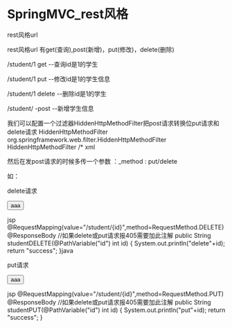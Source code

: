 # SpringMVC_rest风格

rest风格url

rest风格url 有get(查询),post(新增)，put(修改)，delete(删除)

/student/1 get --查询id是1的学生

/student/1 put --修改id是1的学生信息

/student/1 delete --删除id是1的学生

/student/ -post --新增学生信息

我们可以配置一个过滤器HiddenHttpMethodFilter把post请求转换位put请求和delete请求
<filter>
    <filter-name>HiddenHttpMethodFilter</filter-name>
    <filter-class>org.springframework.web.filter.HiddenHttpMethodFilter</filter-class>
</filter>
<filter-mapping>
    <filter-name>HiddenHttpMethodFilter</filter-name>
    <url-pattern>/*</url-pattern>
</filter-mapping>xml

然后在发post请求的时候多传一个参数 ：_method : put/delete

如： 

delete请求
<form action="${pageContext.request.contextPath}/spring/student/2" method="post">
    <input type="hidden" name="_method" value="delete"/>
    <input type="submit" value="aaa"/>
</form>jsp
@RequestMapping(value="/student/{id}",method=RequestMethod.DELETE)
    @ResponseBody    //如果delete或put请求报405需要加此注解
    public String studentDELETE(@PathVariable("id") int id) {
        System.out.println("delete"+id);
        return "success";
    }java

put请求
<form action="${pageContext.request.contextPath}/spring/student/2" method="post">
    <input type="hidden" name="_method" value="put"/>
    <input type="submit" value="aaa"/>
</form>jsp
@RequestMapping(value="/student/{id}",method=RequestMethod.PUT)
    @ResponseBody //如果delete或put请求报405需要加此注解
    public String studentPUT(@PathVariable("id") int id) {
        System.out.println("put"+id);
        return "success";
    }
